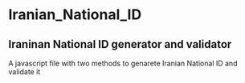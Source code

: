 # Iranian_National_ID
## Iraninan National ID generator and validator
A javascript file with two methods to genarete Iranian National ID and validate it
